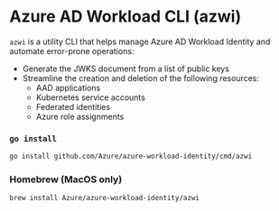 # Azure AD Workload CLI (azwi)

`azwi` is a utility CLI that helps manage Azure AD Workload Identity and automate error-prone operations:

*   Generate the JWKS document from a list of public keys
*   Streamline the creation and deletion of the following resources:
    *   AAD applications
    *   Kubernetes service accounts
    *   Federated identities
    *   Azure role assignments

### `go install`

```bash
go install github.com/Azure/azure-workload-identity/cmd/azwi
```

### Homebrew (MacOS only)

```bash
brew install Azure/azure-workload-identity/azwi
```
